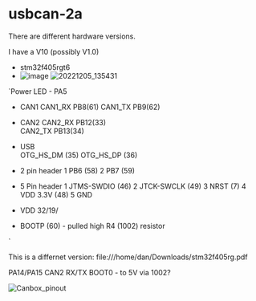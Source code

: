 # usbcan-2a

There are different hardware versions.

I have a V10 (possibly V1.0)
- stm32f405rgt6
- ![image](https://user-images.githubusercontent.com/202906/206101957-122900dd-355b-4a2c-a94b-1589caf2a225.png)
![20221205_135431](https://user-images.githubusercontent.com/202906/206123658-cdc6560a-6f11-4b73-b314-c40d167faf52.jpg)

`Power LED - PA5 

- CAN1
  CAN1_RX  PB8(61) 
  CAN1_TX  PB9(62)

- CAN2
  CAN2_RX  PB12(33)   
  CAN2_TX  PB13(34)  

- USB   
  OTG_HS_DM (35)
  OTG_HS_DP (36)

- 2 pin header
  1  PB6 (58)
  2  PB7 (59)
  
- 5 Pin header 
  1 JTMS-SWDIO (46)
  2 JTCK-SWCLK (49) 
  3 NRST (7)
  4 VDD 3.3V (48) 
  5 GND
  
- VDD
  32/19/
  
- BOOTP (60) - pulled high R4 (1002) resistor  
  
` 
 
This is a differnet version:
file:///home/dan/Downloads/stm32f405rg.pdf

PA14/PA15  CAN2 RX/TX
BOOT0 - to 5V via 1002? 

![Canbox_pinout](https://user-images.githubusercontent.com/202906/206101834-f6d3da47-ff25-47eb-8c5c-5ccb53f401a9.png)

